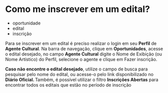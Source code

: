 # Como me inscrever em um edital?

- oportunidade
- edital
- inscrição

Para se inscrever em um edital é preciso realizar o login em seu <b>Perfil</b> de <b>Agente Cultural</b>. 
Na barra de navegação, clique em <b>Oportunidades</b>, acesse o edital desejado, no campo <b>Agente Cultural</b> digite o Nome de Exibição (ou Nome Artístico) do Perfil, selecione o agente e clique em Fazer inscrição. 

<b>Caso não encontre o edital desejado</b>, utilize o campo de busca para pesquisar pelo nome do edital, ou acesse-o pelo link disponibilizado no <b>Diário Oficial. </b>
Também, é possível utilizar o filtro <b>Inscrições Abertas</b> para encontrar todos os editais que estão no período de inscrição